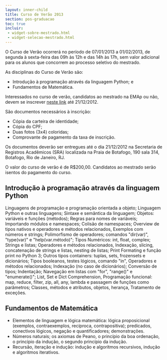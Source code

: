 ```yaml
---
layout: inner-child
title: Curso de Verão 2013
section: pos-graduacao
toc: true
incluir:
 - widget-sobre-mestrado.html
 - widget-selecao-mestrado.html
---
```


O Curso de Verão ocorrerá no período de 07/01/2013 a 01/02/2013, de
segunda à sexta-feira das 09h às 12h e das 14h às 17h, sem valor
adicional para os alunos que concorrem ao processo seletivo do
mestrado.

As disciplinas do Curso de Verão são:

- Introdução à programação através da linguagem Python; e
- Fundamentos de Matemática.

Interessados no curso de verão, candidatos ao mestrado na EMAp ou
não, devem se inscrever
[neste link](http://fgv159.fgv.br/pls/DCCACR/wcc7000$.prcinicial?P_PRSE_CD=CVMA&p_empresa=EMAP)
até 21/12/2012.

São documentos necessários à inscrição:

- Cópia da carteira de identidade;
- Cópia do CPF;
- Duas fotos (3x4) coloridas;
- Comprovante de pagamento da taxa de inscrição.

Os documentos deverão ser entregues até o dia 21/12/2012 na Secretaria
de Registros Acadêmicos (SRA) localizada na Praia de Botafogo, 190
sala 314, Botafogo, Rio de Janeiro, RJ.

O valor do curso de verão é de R$200,00. Candidatos ao mestrado serão
isentos do pagamento do curso.


## Introdução à programação através da linguagem Python

Linguagens de programação e programação orientada a objeto; Linguagem
Python e outras linguagens; Sintaxe e semântica da linguagem; Objetos:
variáveis e funções (métodos); Regras para nomes de variáveis;
Importando módulos e namespaces; Colisão de namespaces; Overview de
tipos nativos e operadores e métodos relacionados, Exemplos com
números e strings; Polimorfismo de operadores; comandos "dir(var)",
"type(var)" e "help(var.método)"; Tipos Numéricos: int, float,
complex; Strings e listas; Operadores e métodos relacionados,
Indexação, slicing, concatenação de strings e listas, nesting de
listas; Print Formating e função print no Python 3; Outros tipos
containers: tuplas, sets, frozensets e dicionários; Tipos booleanos,
testes lógicos, comando "in", Operadores e métodos relacionados;
Indexação (no caso de dicionários); Conversão de tipos; Indentação;
Navegação em listas com "for", "range()" e "enumerate()"; List, Set e
Dict Comprehension, Programação funcional: map, reduce, filter, zip,
all, any, lambda e passagem de funções como parâmetros; Classes,
métodos e atributos, objetos, herança, Tratamento de exceções.

## Fundamentos de Matemática

- Elementos de linguagem e lógica matemática: lógica proposicional
  (exemplos, contraexemplos, recíproca, contrapositiva); predicados,
  conectivos lógicos, negação e quantificadores; demonstrações.
- Números naturais; os axiomas de Peano, o princípio da boa ordenação,
  o princípio da indução, o segundo princípio da indução.
- Recursão, iteração e indução: indução e algoritmos recursivos,
  indução e algoritmos iterativos.
